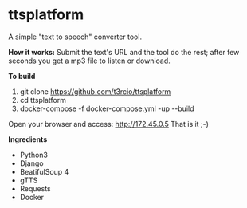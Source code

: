 # ttsplatform
A simple "text to speech" converter tool.

**How it works:**
Submit the text's URL and the tool do the rest; after few seconds you get a mp3 file to listen or download.

**To build**
1.    git clone https://github.com/t3rcio/ttsplatform
2.    cd ttsplatform
3.    docker-compose -f docker-compose.yml -up --build

Open your browser and access:
http://172.45.0.5
That is it ;-)

**Ingredients**  
 - Python3 
 - Django 
 - BeatifulSoup 4 
 - gTTS 
 - Requests
 - Docker